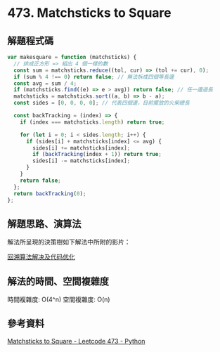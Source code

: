 # 473. Matchsticks to Square

## 解題程式碼

```javascript
var makesquare = function (matchsticks) {
  // 排成正方形 => 組出 4 個一樣的數
  const sum = matchsticks.reduce((tol, cur) => (tol += cur), 0);
  if (sum % 4 !== 0) return false; // 無法拆成四個等長邊
  const avg = sum / 4;
  if (matchsticks.find((e) => e > avg)) return false; // 任一邊過長
  matchsticks = matchsticks.sort((a, b) => b - a);
  const sides = [0, 0, 0, 0]; // 代表四個邊，目前擺放的火柴總長

  const backTracking = (index) => {
    if (index === matchsticks.length) return true;

    for (let i = 0; i < sides.length; i++) {
      if (sides[i] + matchsticks[index] <= avg) {
        sides[i] += matchsticks[index];
        if (backTracking(index + 1)) return true;
        sides[i] -= matchsticks[index];
      }
    }
    return false;
  };
  return backTracking(0);
};
```

## 解題思路、演算法

解法所呈現的決策樹如下解法中所附的影片：

[回溯算法解决及代码优化](https://leetcode.cn/problems/matchsticks-to-square/solutions/615092/hui-su-suan-fa-jie-jue-ji-you-hua-chao-g-9iyl/)

## 解法的時間、空間複雜度

時間複雜度: O(4^n)
空間複雜度: O(n)

## 參考資料

[Matchsticks to Square - Leetcode 473 - Python](https://youtu.be/hUe0cUKV-YY)
